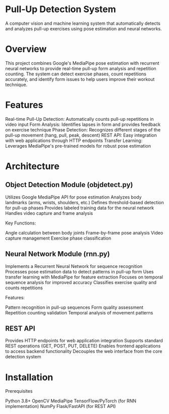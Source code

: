 # Pull-Up Detection System
A computer vision and machine learning system that automatically detects and analyzes pull-up exercises using pose estimation and neural networks.

# Overview
This project combines Google's MediaPipe pose estimation with recurrent neural networks to provide real-time pull-up form analysis and repetition counting. The system can detect exercise phases, count repetitions accurately, and identify form issues to help users improve their workout technique.

# Features
Real-time Pull-Up Detection: Automatically counts pull-up repetitions in video input
Form Analysis: Identifies lapses in form and provides feedback on exercise technique
Phase Detection: Recognizes different stages of the pull-up movement (hang, pull, peak, descent)
REST API: Easy integration with web applications through HTTP endpoints
Transfer Learning: Leverages MediaPipe's pre-trained models for robust pose estimation

# Architecture
## Object Detection Module (objdetect.py)

Utilizes Google MediaPipe API for pose estimation
Analyzes body landmarks (arms, wrists, shoulders, etc.)
Defines threshold-based detection for pull-up phases
Provides labeled training data for the neural network
Handles video capture and frame analysis

Key Functions:

Angle calculation between body joints
Frame-by-frame pose analysis
Video capture management
Exercise phase classification

## Neural Network Module (rnn.py)

Implements a Recurrent Neural Network for sequence recognition
Processes pose estimation data to detect patterns in pull-up form
Uses transfer learning with MediaPipe for feature extraction
Focuses on temporal sequence analysis for improved accuracy
Classifies exercise quality and counts repetitions

Features:

Pattern recognition in pull-up sequences
Form quality assessment
Repetition counting validation
Temporal analysis of movement patterns

## REST API

Provides HTTP endpoints for web application integration
Supports standard REST operations (GET, POST, PUT, DELETE)
Enables frontend applications to access backend functionality
Decouples the web interface from the core detection system

# Installation
Prerequisites

Python 3.8+
OpenCV
MediaPipe
TensorFlow/PyTorch (for RNN implementation)
NumPy
Flask/FastAPI (for REST API)
